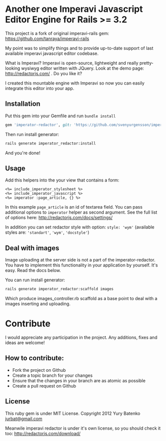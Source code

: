 # Another one Imperavi Javascript Editor Engine for Rails >= 3.2

This project is a fork of original imperavi-rails gem: https://github.com/tanraya/imperavi-rails

My point was to simplify things and to provide up-to-date support of last available imperavi javascript editor codebase.

What is Imperavi? Imperavi is open-source, lightweight and really pretty-looking wysiwyg editor written with JQuery. Look at the demo page: http://redactorjs.com/ . Do you like it?

I created this mountable engine with Imperavi so now you can easily integrate this editor into your app.

## Installation

Put this gem into your Gemfile and run `bundle install`

```ruby
gem 'imperator-redactor', git: 'https://github.com/svenyurgensson/imperator-redactor.git'
```

Then run install generator:

```bash
rails generate imperator_redactor:install
```

And you're done!

## Usage

Add this helpers into the your view that contains a form:

```erb
<%= include_imperator_stylesheet %>
<%= include_imperator_javascript %>
<%= imperator :page_article, {} %>
```

In this example `page_article` is an id of textarea field. You can pass additional options to `imperator` helper as second argument. See the full list of options here: http://redactorjs.com/docs/settings/

In addition you can set redactor style with option: `style: 'wym'` (available styles are: `'standart'`, `'wym'`, `'docstyle'`)

## Deal with images

Image uploading at the server side is not a part of the imperator-redactor. You have to implement this functionality in your application by yourself. It's easy. Read the docs below.

You can run install generator:

```bash
rails generate imperator_redactor:scaffold images
```

Which produce images_controller.rb scaffold as a base point to deal with a images inserting and uploading.


# Contribute

I would appreciate any participation in the project. Any additions, fixes and ideas are welcome!

## How to contribute:

* Fork the project on Github
* Create a topic branch for your changes
* Ensure that the changes in your branch are as atomic as possible
* Create a pull request on Github

## License

This ruby gem is under MIT License. Copyright 2012 Yury Batenko jurbat@gmail.com

Meanwile imperavi redactor is under it's own license, so you should check it too: http://redactorjs.com/download/

